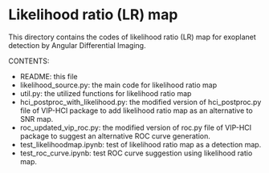 # Likelihood ratio (LR) map

This directory contains the codes of likelihood ratio (LR) map for exoplanet detection by Angular Differential Imaging.

CONTENTS:

* README: this file
* likelihood_source.py: the main code for likelihood ratio map
* util.py: the utilized functions for likelihood ratio map
* hci_postproc_with_likelihood.py: the modified version of hci_postproc.py file of VIP-HCI package to add likelihood ratio map as an alternative to SNR map.
* roc_updated_vip_roc.py: the modified version of roc.py file of VIP-HCI package to suggest an alternative ROC curve generation.
* test_likelihoodmap.ipynb: test of likelihood ratio map as a detection map.
* test_roc_curve.ipynb: test ROC curve suggestion using likelihood ratio map.


